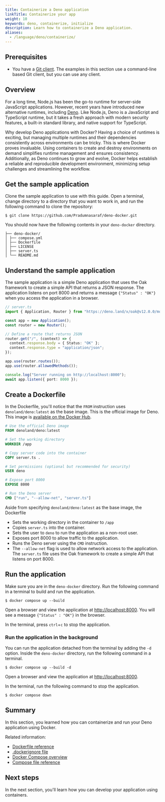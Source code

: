 ```yaml
---
title: Containerize a Deno application
linkTitle: Containerize your app
weight: 10
keywords: deno, containerize, initialize
description: Learn how to containerize a Deno application.
aliases:
  - /language/deno/containerize/
---
```


## Prerequisites

* You have a [Git client](https://git-scm.com/downloads). The examples in this section use a command-line based Git client, but you can use any client.

## Overview

For a long time, Node.js has been the go-to runtime for server-side JavaScript applications. However, recent years have introduced new alternative runtimes, including [Deno](https://deno.land/). Like Node.js, Deno is a JavaScript and TypeScript runtime, but it takes a fresh approach with modern security features, a built-in standard library, and native support for TypeScript.

Why develop Deno applications with Docker? Having a choice of runtimes is exciting, but managing multiple runtimes and their dependencies consistently across environments can be tricky. This is where Docker proves invaluable. Using containers to create and destroy environments on demand simplifies runtime management and ensures consistency. Additionally, as Deno continues to grow and evolve, Docker helps establish a reliable and reproducible development environment, minimizing setup challenges and streamlining the workflow.

## Get the sample application

Clone the sample application to use with this guide. Open a terminal, change
directory to a directory that you want to work in, and run the following
command to clone the repository:

```console
$ git clone https://github.com/Pradumnasaraf/deno-docker.git
```

You should now have the following contents in your `deno-docker` directory.

```text
├── deno-docker/
│ ├── compose.yml
│ ├── Dockerfile
│ ├── LICENSE
│ ├── server.ts
│ └── README.md
```

## Understand the sample application

The sample application is a simple Deno application that uses the Oak framework to create a simple API that returns a JSON response. The application listens on port 8000 and returns a message `{"Status" : "OK"}` when you access the application in a browser.

```typescript
// server.ts
import { Application, Router } from "https://deno.land/x/oak@v12.0.0/mod.ts";

const app = new Application();
const router = new Router();

// Define a route that returns JSON
router.get("/", (context) => {
  context.response.body = { Status: "OK" };
  context.response.type = "application/json";
});

app.use(router.routes());
app.use(router.allowedMethods());

console.log("Server running on http://localhost:8000");
await app.listen({ port: 8000 });
```

## Create a Dockerfile

In the Dockerfile, you'll notice that the `FROM` instruction uses `denoland/deno:latest`
as the base image. This is the official image for Deno. This image is [available on the Docker Hub](https://hub.docker.com/r/denoland/deno).

```dockerfile
# Use the official Deno image
FROM denoland/deno:latest

# Set the working directory
WORKDIR /app

# Copy server code into the container
COPY server.ts .

# Set permissions (optional but recommended for security)
USER deno

# Expose port 8000
EXPOSE 8000

# Run the Deno server
CMD ["run", "--allow-net", "server.ts"]
```

Aside from specifying `denoland/deno:latest` as the base image, the Dockerfile

- Sets the working directory in the container to `/app`
- Copies `server.ts` into the container.
- Sets the user to `deno` to run the application as a non-root user.
- Exposes port 8000 to allow traffic to the application.
- Runs the Deno server using the `CMD` instruction.
- The `--allow-net` flag is used to allow network access to the application. The `server.ts` file uses the Oak framework to create a simple API that listens on port 8000.

## Run the application

Make sure you are in the `deno-docker` directory. Run the following command in a terminal to build and run the application.

```console
$ docker compose up --build
```

Open a browser and view the application at [http://localhost:8000](http://localhost:8000). You will see a message `{"Status" : "OK"}` in the browser.

In the terminal, press `ctrl`+`c` to stop the application.

### Run the application in the background

You can run the application detached from the terminal by adding the `-d`
option. Inside the `deno-docker` directory, run the following command
in a terminal.

```console
$ docker compose up --build -d
```

Open a browser and view the application at [http://localhost:8000](http://localhost:8000).


In the terminal, run the following command to stop the application.

```console
$ docker compose down
```

## Summary

In this section, you learned how you can containerize and run your Deno
application using Docker.

Related information:

 - [Dockerfile reference](/reference/dockerfile.md)
 - [.dockerignore file](/reference/dockerfile.md#dockerignore-file)
 - [Docker Compose overview](/manuals/compose/_index.md)
 - [Compose file reference](/reference/compose-file/_index.md)

## Next steps

In the next section, you'll learn how you can develop your application using
containers.
